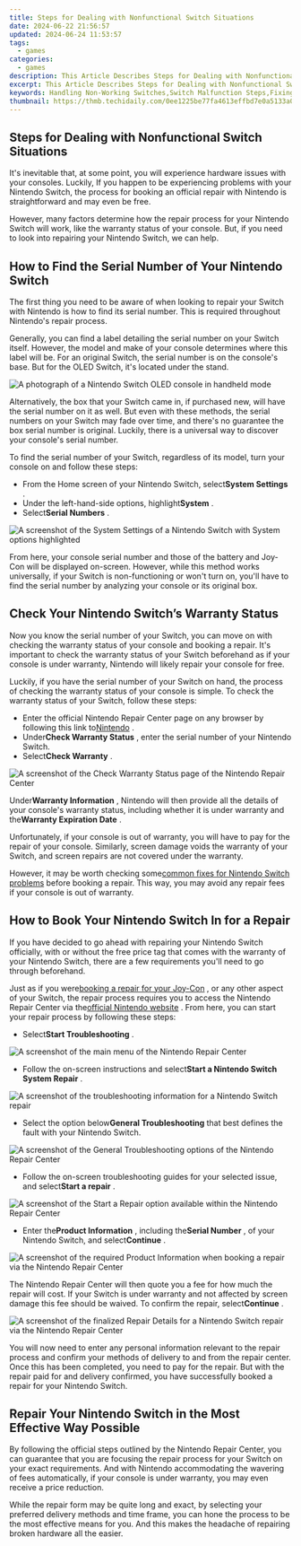 ```yaml
---
title: Steps for Dealing with Nonfunctional Switch Situations
date: 2024-06-22 21:56:57
updated: 2024-06-24 11:53:57
tags:
  - games
categories:
  - games
description: This Article Describes Steps for Dealing with Nonfunctional Switch Situations
excerpt: This Article Describes Steps for Dealing with Nonfunctional Switch Situations
keywords: Handling Non-Working Switches,Switch Malfunction Steps,Fixing Faulty Light Switches,Deal with Bad Switch Issues,Troubleshoot Broken Switches,Resolving Switch Problems,Adapt to Unresponsive Switches
thumbnail: https://thmb.techidaily.com/0ee1225be77fa4613effbd7e0a5133a0aefce994347fcea7074a0ffcc7271165.JPG
---
```


## Steps for Dealing with Nonfunctional Switch Situations

 It's inevitable that, at some point, you will experience hardware issues with your consoles. Luckily, If you happen to be experiencing problems with your Nintendo Switch, the process for booking an official repair with Nintendo is straightforward and may even be free.

 However, many factors determine how the repair process for your Nintendo Switch will work, like the warranty status of your console. But, if you need to look into repairing your Nintendo Switch, we can help.

## How to Find the Serial Number of Your Nintendo Switch

 The first thing you need to be aware of when looking to repair your Switch with Nintendo is how to find its serial number. This is required throughout Nintendo's repair process.

 Generally, you can find a label detailing the serial number on your Switch itself. However, the model and make of your console determines where this label will be. For an original Switch, the serial number is on the console's base. But for the OLED Switch, it's located under the stand.

![A photograph of a Nintendo Switch OLED console in handheld mode](https://static1.makeuseofimages.com/wordpress/wp-content/uploads/2023/04/nintendo-switch-oled.jpg)

 Alternatively, the box that your Switch came in, if purchased new, will have the serial number on it as well. But even with these methods, the serial numbers on your Switch may fade over time, and there's no guarantee the box serial number is original. Luckily, there is a universal way to discover your console's serial number.

 To find the serial number of your Switch, regardless of its model, turn your console on and follow these steps:

* From the Home screen of your Nintendo Switch, select**System Settings** .
* Under the left-hand-side options, highlight**System** .
* Select**Serial Numbers** .

![A screenshot of the System Settings of a Nintendo Switch with System options highlighted](https://static1.makeuseofimages.com/wordpress/wp-content/uploads/2023/10/2023101011401400-57b4628d2267231d57e0fc1078c0596d.jpg)

 From here, your console serial number and those of the battery and Joy-Con will be displayed on-screen. However, while this method works universally, if your Switch is non-functioning or won't turn on, you'll have to find the serial number by analyzing your console or its original box.

## Check Your Nintendo Switch’s Warranty Status

 Now you know the serial number of your Switch, you can move on with checking the warranty status of your console and booking a repair. It's important to check the warranty status of your Switch beforehand as if your console is under warranty, Nintendo will likely repair your console for free.

 Luckily, if you have the serial number of your Switch on hand, the process of checking the warranty status of your console is simple. To check the warranty status of your Switch, follow these steps:

* Enter the official Nintendo Repair Center page on any browser by following this link to[Nintendo](https://repair.nintendo.com/cc/ntndcpWarrantyStatus.html?lang=en) .
* Under**Check Warranty Status** , enter the serial number of your Nintendo Switch.
* Select**Check Warranty** .

![A screenshot of the Check Warranty Status page of the Nintendo Repair Center](https://static1.makeuseofimages.com/wordpress/wp-content/uploads/2023/10/screenshot-3058.jpg)

 Under**Warranty Information** , Nintendo will then provide all the details of your console's warranty status, including whether it is under warranty and the**Warranty Expiration Date** .

 Unfortunately, if your console is out of warranty, you will have to pay for the repair of your console. Similarly, screen damage voids the warranty of your Switch, and screen repairs are not covered under the warranty.

 However, it may be worth checking some[common fixes for Nintendo Switch problems](https://www.makeuseof.com/fix-nintendo-switch-problems/) before booking a repair. This way, you may avoid any repair fees if your console is out of warranty.

## How to Book Your Nintendo Switch In for a Repair

 If you have decided to go ahead with repairing your Nintendo Switch officially, with or without the free price tag that comes with the warranty of your Nintendo Switch, there are a few requirements you'll need to go through beforehand.

 Just as if you were[booking a repair for your Joy-Con](https://www.makeuseof.com/how-to-send-joy-cons-off-for-free-repair/) , or any other aspect of your Switch, the repair process requires you to access the Nintendo Repair Center via the[official Nintendo website](https://repair.nintendo.com/cc/cpSignIn.html?) . From here, you can start your repair process by following these steps:

* Select**Start Troubleshooting** .

![A screenshot of the main menu of the Nintendo Repair Center](https://static1.makeuseofimages.com/wordpress/wp-content/uploads/2023/10/screenshot-3061.jpg)

* Follow the on-screen instructions and select**Start a Nintendo Switch System Repair** .

![A screenshot of the troubleshooting information for a Nintendo Switch repair](https://static1.makeuseofimages.com/wordpress/wp-content/uploads/2023/10/screenshot-3064.jpg)

* Select the option below**General Troubleshooting** that best defines the fault with your Nintendo Switch.

![A screenshot of the General Troubleshooting options of the Nintendo Repair Center](https://static1.makeuseofimages.com/wordpress/wp-content/uploads/2023/10/screenshot-3067.jpg)

* Follow the on-screen troubleshooting guides for your selected issue, and select**Start a repair** .

![A screenshot of the Start a Repair option available within the Nintendo Repair Center](https://static1.makeuseofimages.com/wordpress/wp-content/uploads/2023/10/screenshot-3070.jpg)

* Enter the**Product Information** , including the**Serial Number** , of your Nintendo Switch, and select**Continue** .

![A screenshot of the required Product Information when booking a repair via the Nintendo Repair Center](https://static1.makeuseofimages.com/wordpress/wp-content/uploads/2023/10/screenshot-3079.jpg)

 The Nintendo Repair Center will then quote you a fee for how much the repair will cost. If your Switch is under warranty and not affected by screen damage this fee should be waived. To confirm the repair, select**Continue** .

![A screenshot of the finalized Repair Details for a Nintendo Switch repair via the Nintendo Repair Center](https://static1.makeuseofimages.com/wordpress/wp-content/uploads/2023/10/screenshot-3082.jpg)

 You will now need to enter any personal information relevant to the repair process and confirm your methods of delivery to and from the repair center. Once this has been completed, you need to pay for the repair. But with the repair paid for and delivery confirmed, you have successfully booked a repair for your Nintendo Switch.

## Repair Your Nintendo Switch in the Most Effective Way Possible

 By following the official steps outlined by the Nintendo Repair Center, you can guarantee that you are focusing the repair process for your Switch on your exact requirements. And with Nintendo accommodating the wavering of fees automatically, if your console is under warranty, you may even receive a price reduction.

 While the repair form may be quite long and exact, by selecting your preferred delivery methods and time frame, you can hone the process to be the most effective means for you. And this makes the headache of repairing broken hardware all the easier.


<ins class="adsbygoogle"
     style="display:block"
     data-ad-format="autorelaxed"
     data-ad-client="ca-pub-7571918770474297"
     data-ad-slot="1223367746"></ins>



<ins class="adsbygoogle"
     style="display:block"
     data-ad-client="ca-pub-7571918770474297"
     data-ad-slot="8358498916"
     data-ad-format="auto"
     data-full-width-responsive="true"></ins>
